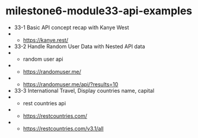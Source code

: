 # milestone6-module33-api-examples

- 33-1 Basic API concept recap with Kanye West
- - https://kanye.rest/
- 33-2 Handle Random User Data with Nested API data
- - random user api
- - https://randomuser.me/
- - https://randomuser.me/api/?results=10
- 33-3 International Travel, Display countries name, capital
- - rest countries api
- - https://restcountries.com/
- - https://restcountries.com/v3.1/all
